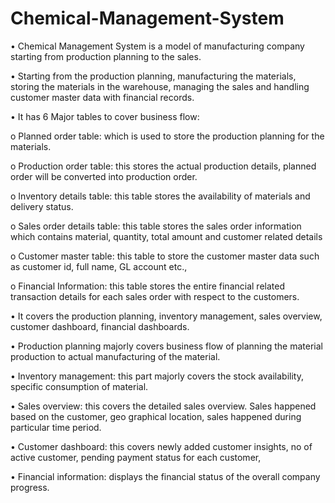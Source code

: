 # Chemical-Management-System

•	Chemical Management System is a model of manufacturing company starting from production planning to the sales. 

•	Starting from the production planning, manufacturing the materials, storing the materials in the warehouse, managing the sales and handling customer master data with financial records.

•	It has 6 Major tables to cover business flow:

  o	Planned order table: which is used to store the production planning for the materials.

  o	Production order table: this stores the actual production details, planned order will be converted into production order.

  o	Inventory details table: this table stores the availability of materials and delivery status.

  o	Sales order details table: this table stores the sales order information which contains material, quantity, total amount and customer related details

  o	Customer master table: this table to store the customer master data such as customer id, full name, GL account etc.,

  o	Financial Information: this table stores the entire financial related transaction details for each sales order with respect to the customers.

•	It covers the production planning, inventory management, sales overview, customer dashboard, financial dashboards.

•	Production planning majorly covers business flow of planning the material production to actual manufacturing of the material.

•	Inventory management: this part majorly covers the stock availability, specific consumption of material.

•	Sales overview: this covers the detailed sales overview. Sales happened based on the customer, geo graphical location, sales happened during particular time period.

•	Customer dashboard: this covers newly added customer insights, no of active customer, pending payment status for each customer, 

•	Financial information: displays the financial status of the overall company progress.
